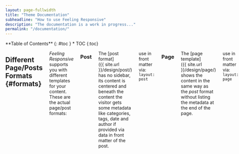 ```yaml
---
layout: page-fullwidth
title: "Theme Documentation"
subheadline: "How to use Feeling Responsive"
description: "The documentation is a work in progress..."
permalink: "/documentation/"
---
```

<div class="row">
<div class="medium-4 medium-push-8 columns" markdown="1">
<div class="panel radius" markdown="1">
**Table of Contents**
{: #toc }
*  TOC
{:toc}
</div>
</div><!-- /.medium-4.columns -->



<div class="medium-8 medium-pull-4 columns" markdown="1">

## Different Page/Posts Formats   {#formats}

*Feeling Responsive* supports you with different templates for your content. These are the actual page/post formats:

### Post
The [post format]({{ site.url }}/design/post/) has no sidebar, its content is centered and beneath the content the visitor gets some metadata like categories, tags, date and author if provided via data in front matter of the post.

use in front matter via: `layout: post`


### Page
The [page template]({{ site.url }}/design/page/) shows the content in the same way as the *post* format without listing the metadata at the end of the page.

use in front matter via: `layout: page`


### Post with left sidebar
This template displays a [post left sidebar]({{ site.url }}/design/post-left-sidebar/) besides the content. To customize the content of the sidebar, open `_includes/sidebar.html`.

use in front matter via: `layout: post-left-sidebar`


### Post with right sidebar
This template displays a [post with right sidebar]({{ site.url }}/design/post-right-sidebar/) besides the content. To customize the content of the sidebar, open `_includes/sidebar.html`.

use in front matter via: `layout: post-right-sidebar`


### Page Full Width
If you want full control of styling a page, than use the [page full-width template]({{ site.url }}/design/page-full-width/). To set up a grid, just use the [foundation grid system](http://foundation.zurb.com/docs/components/grid.html).

use in front matter via: `layout: page-full-width`


### Video
If you're a video producer or cineast, you'll like the [video template]({{ site.url }}/design/video/). It darkens the layout to black and lets the video stand out full-width.

use in front matter via: `layout: video`

<small markdown="1">[Up to table of contents](#toc)</small>
{: .text-right }




## Style your content with   {#styling}

Feeling Responsive offers lots of possibilities to style your articles. You can style your content in different ways. There are elements like subheadlines, feature images, header images, homepage images, meta data like categories and tags and many more.


### subheadlines

If you need a subheadline for an article, just define a subheadline in front matter like this:

`subheadline:  "Subheadline"`

### Quotes

Quotes mix it up a little bit, if you write long articles. So use quotes:

> Age is an issue of mind over matter. If you don't mind, it doesn't matter.
<cite>Mark Twain</cite>

<small markdown="1">[Up to table of contents](#toc)</small>
{: .text-right }


## Responsive Videos

With foundation responsive videos are easy. [More ›](http://foundation.zurb.com/docs/components/flex_video.html)

<div class="flex-video">
        <iframe width="1280" height="720" src="//www.youtube.com/embed/WoHxoz_0ykI" frameborder="0" allowfullscreen></iframe>
</div>

### Code to use for flexible videos

{% highlight html %}
<div class="flex-video">
  <iframe with video />
</div>
{% endhighlight %}


<img class="t60" src="{{ site.url }}/images/header_homepage_13.jpg">

## Images: Header, Title, Thumbnails, Homepage   {#images}

There are four types of images you can define via frontmatter: thumbnails, header images, title images and images in your article. 


### Header Images

Header images are displayed right under the top navigation. We use Backstretch to expand them from left to right. The width should be 1600 pixel or higher and in a ratio like 16:9 or 21:9 or 2:1.

~~~
image:
    header: thumbnail_image.jpg
~~~


### Title Images

~~~
image:
    title: thumbnail_image.jpg
~~~

You can choose to show a special full-width header image or not.


### Thumbnails

Thumbnails are used on archive pages like the [blog index][2]. They have a size of 150x150 pixels. Define them in front matter like this:

~~~
image:
    thumb: thumbnail_image.jpg
~~~


### Homepage Image

If you want to feature an article on the homepage with a huge image, than use the homepage image with a width of 970 pixels. If no homepage image is defined *Feeling Responsive* writes over the blog entries *New Blog Articles*. Define the homepage image like this:

~~~
image:
    homepage: "header_homepage_13.jpg"
~~~



### Credits with URL

Sometimes you want to give credit to the creator of your images, maybe with a link. Especially when you use Creative Commons-images like I do for this website. Just add the following front matter and *Feeling Responsive* does the rest:

~~~
image:
    header: header_image.jpg
    credit: Image by Phlow
    url: "http://phlow.de/"
~~~

### Define all images for an article

~~~
image:
    header: header_image.jpg
    title: title_image.jpg
    thumb: thumbnail_image.jpg
    homepage: header_homepage_13.jpg
    credit: Image by Phlow
    url: "http://phlow.de/"
~~~


<small markdown="1">[Up to table of contents](#toc)</small>
{: .text-right }


## Create a Table of Content
{: .t60}

With the Kramdown parser for Markdown you can render a table of contents for your documents. Just insert the following HTML in your post before the actual content. More information on [»Automatic ›Table of Contents‹ Generation«][1].

### Bare Bones Version
{% highlight html %}
### Table of Contents
*  Auto generated table of contents
{:toc}
{% endhighlight %}

### Foundation panel version

{% highlight html %}
<div class="panel radius" markdown="1">
**Table of Contents**
{: #toc }
*  TOC
{:toc}
</div>
{% endhighlight %}
<small markdown="1">[Up to table of contents](#toc)</small>
{: .text-right }


## Includes

Includes can be very helpful to spice up your content. You can use includes in your Markdown-files with ease: Just call them with some Liquid code.

### list-posts.html

The `list-posts.html`-include is a loop to list posts. It's a helper to add some additional content fast and easy. You can use it in individual posts for example. Which parameters you use, depends on you.

Possible parameter for the loop:

- entries › define the number of entries to show
- offset › define the offset (number of entries to skip before displaying the first one)
- category › define **only one** category to display according entries

The loop looks when you use all parameters. Single parameters are possible of course.

~~~
{% raw %}
{% include list-posts.html entries='3' offset='1' category='design' %}
{% endraw %}
~~~


<small markdown="1">[Up to table of contents](#toc)</small>
{: .text-right }


## Javascript/Foundation modules

*Feeling Responsive* uses the foundation framework and some of its javascript components. I reduced the modules, to decrease page load and make the theme faster.

I only added one other javascript-module: [`backstretch`][3] by Scott Robbin. These modules are currently used by the theme and included in `javascript.min.js`. There is also a non-minified version, if you want to take a closer look: `javasript.js`.

~~~
/foundation/bower_components/foundation/js/vendor/jquery.js'
/foundation/bower_components/foundation/js/vendor/fastclick.js'
/foundation/bower_components/foundation/js/foundation.accordion.js'
/foundation/bower_components/foundation/js/foundation.clearing.js'
/foundation/bower_components/foundation/js/foundation.dropdown.js'
/foundation/bower_components/foundation/js/foundation.equalizer.js'
/foundation/bower_components/foundation/js/foundation.magellan.js'
/foundation/bower_components/foundation/js/foundation.topbar.js'
/foundation/js/jquery.backstretch.js'
~~~


</div><!-- /.medium-8.columns -->
</div><!-- /.row -->

 [1]: http://kramdown.gettalong.org/converter/html.html#toc
 [2]: {{ site.url }}/blog/
 [3]: http://srobbin.com/jquery-plugins/backstretch/
 [4]: #
 [5]: #
 [6]: #
 [7]: #
 [8]: #
 [9]: #
 [10]: #